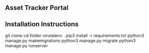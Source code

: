 ## Asset Tracker Portal

## Installation Instructions

git clone
cd folder
virutalenv .
pip3 install -r requirements.txt
python3 manage.py makemigrations
python3 manage.py migrate
python3 manage.py runserver
